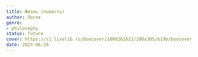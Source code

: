 ```yaml
---
title: Жизнь (повесть)
author: Лосев
genre:
- philosophy
status: future
cover: https://s1.livelib.ru/boocover/1000262621/200x305/b19b/boocover.jpg
date: 2023-06-28
---
```


